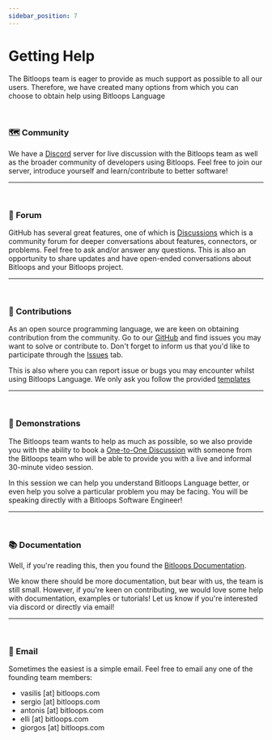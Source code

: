 ```yaml
---
sidebar_position: 7
---
```


# Getting Help

The Bitloops team is eager to provide as much support as possible to all our users. Therefore, we have created many options from which you can choose to obtain help using Bitloops Language

&nbsp;

### 🗺 Community

We have a [Discord](https://discord.gg/vj8EdZx8gK) server for live discussion with the Bitloops team as well as the broader community of developers using Bitloops. Feel free to join our server, introduce yourself and learn/contribute to better software!

___

&nbsp;

### 💬 Forum

GitHub has several great features, one of which is [Discussions](https://github.com/bitloops/bitloops-language/discussions) which is a community forum for deeper conversations about features, connectors, or problems. Feel free to ask and/or answer any questions. This is also an opportunity to share updates and have open-ended conversations about Bitloops and your Bitloops project.  

___

&nbsp;

### 🙌 Contributions

As an open source programming language, we are keen on obtaining contribution from the community. Go to our [GitHub](https://github.com/bitloops/bitloops-language) and find issues you may want to solve or contribute to. Don't forget to inform us that you'd like to participate through the [Issues](https://github.com/bitloops/bitloops-language/issues) tab. 

This is also where you can report issue or bugs you may encounter whilst using Bitloops Language. We only ask you follow the provided [templates](https://github.com/bitloops/bitloops-language/issues/new/choose)

___

&nbsp;

### 📯 Demonstrations

The Bitloops team wants to help as much as possible, so we also provide you with the ability to book a [One-to-One Discussion](https://calendly.com/bitloops/30min?month=2022-11) with someone from the Bitloops team who will be able to provide you with a live and informal 30-minute video session. 

In this session we can help you understand Bitloops Language better, or even help you solve a particular problem you may be facing. You will be speaking directly with a Bitloops Software Engineer! 

___

&nbsp;

### 📚 Documentation

Well, if you're reading this, then you found the [Bitloops Documentation](https://bitloops.com/docs/bitloops-language/category/introduction). 

We know there should be more documentation, but bear with us, the team is still small. However, if you're keen on contributing, we would love some help with documentation, examples or tutorials! Let us know if you're interested via discord or directly via email!

___

&nbsp;

### 📧 Email

Sometimes the easiest is a simple email. Feel free to email any one of the founding team members:
- vasilis [at] bitloops.com
- sergio [at] bitloops.com
- antonis [at] bitloops.com
- elli [at] bitloops.com
- giorgos [at] bitloops.com